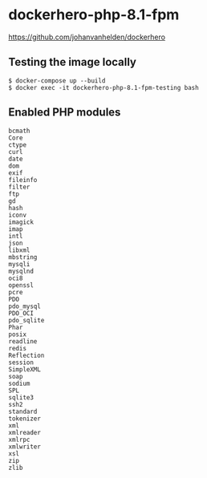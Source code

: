 # dockerhero-php-8.1-fpm

https://github.com/johanvanhelden/dockerhero

## Testing the image locally

```
$ docker-compose up --build
$ docker exec -it dockerhero-php-8.1-fpm-testing bash
```

## Enabled PHP modules

```
bcmath
Core
ctype
curl
date
dom
exif
fileinfo
filter
ftp
gd
hash
iconv
imagick
imap
intl
json
libxml
mbstring
mysqli
mysqlnd
oci8
openssl
pcre
PDO
pdo_mysql
PDO_OCI
pdo_sqlite
Phar
posix
readline
redis
Reflection
session
SimpleXML
soap
sodium
SPL
sqlite3
ssh2
standard
tokenizer
xml
xmlreader
xmlrpc
xmlwriter
xsl
zip
zlib
```
